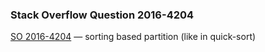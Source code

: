 ### Stack Overflow Question 2016-4204

[SO 2016-4204](https://stackoverflow.com/q/20164204) &mdash;
sorting based partition (like in quick-sort)
